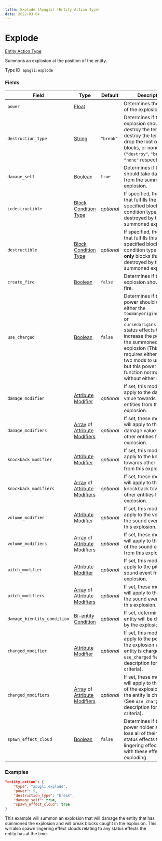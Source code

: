 ```yaml
---
title: Explode (Apugli) (Entity Action Type)
date: 2022-03-04
---
```


# Explode

[Entity Action Type](../entity_action_types.md)

Summons an explosion at the position of the entity.

Type ID: `apugli:explode`


### Fields

Field | Type | Default | Description
------|------|---------|-------------
`power` | [Float](https://origins.readthedocs.io/en/latest/types/data_types/float/) | | Determines the power of the explosion.
`destruction_type` | [String](https://origins.readthedocs.io/en/latest/types/data_types/string/) | `"break"` | Determines if the explosion should destroy the terrain, destroy the terrain and drop the loot of the blocks, or none (`"destroy"`, `"break"` or `"none"` respectively).
`damage_self` | [Boolean](https://origins.readthedocs.io/en/latest/types/data_types/data_types/boolean/) | `true` | Determines if the player should take damage from the summoned explosion.
`indestructible` | [Block Condition Type](https://origins.readthedocs.io/en/latest/types/block_condition_types/) | _optional_ | If specified, the blocks that fulfills the specified block condition type is not destroyed by the summoned explosion.
`destructible` | [Block Condition Type](https://origins.readthedocs.io/en/latest/types/block_condition_types/) | _optional_ | If specified, the blocks that fulfills this specified block condition type are the **only** blocks that are destroyed by the summoned explosion.
`create_fire` | [Boolean](https://origins.readthedocs.io/en/latest/types/data_types/data_types/boolean/) | `false` | Determines if the explosion should create fire.
`use_charged` | [Boolean](https://origins.readthedocs.io/en/latest/types/data_types/data_types/boolean/) | `false` | Determines if the power should use either the `toomanyorigins:charged` or `cursedorigins:charged` status effects to increase the poewr of the summoned explosion (This requires either of the two mods to use this but this power will function normally without either mod).
`damage_modifier` | [Attribute Modifier](https://origins.readthedocs.io/en/latest/types/data_types/attribute_modifier/) | *optional* | If set, this modifier will apply to the damage value towards other entities from this explosion.
`damage_modifiers` | [Array](https://origins.readthedocs.io/en/latest/types/data_types/array/) of [Attribute Modifiers](https://origins.readthedocs.io/en/latest/types/data_types/attribute_modifier/) | *optional* | If set, these modifiers will apply to the damage value towards other entities from this explosion.
`knockback_modifier` | [Attribute Modifier](https://origins.readthedocs.io/en/latest/types/data_types/attribute_modifier/) | *optional* | If set, this modifier will apply to the knockback towards other entities from this explosion.
`knockback_modifiers` | [Array](https://origins.readthedocs.io/en/latest/types/data_types/array/) of [Attribute Modifiers](https://origins.readthedocs.io/en/latest/types/data_types/attribute_modifier/) | *optional* | If set, these modifiers will apply to the knockback towards other entities from this explosion.
`volume_modifier` | [Attribute Modifier](https://origins.readthedocs.io/en/latest/types/data_types/attribute_modifier/) | *optional* | If set, this modifier will apply to the volume of the sound event from this explosion.
`volume_modifiers` | [Array](https://origins.readthedocs.io/en/latest/types/data_types/array/) of [Attribute Modifiers](https://origins.readthedocs.io/en/latest/types/data_types/attribute_modifier/) | *optional* | If set, these modifiers will apply to the volume of the sound event from this explosion.
`pitch_modifier` | [Attribute Modifier](https://origins.readthedocs.io/en/latest/types/data_types/attribute_modifier/) | *optional* | If set, this modifier will apply to the pitch of the sound event from this explosion.
`pitch_modifiers` | [Array](https://origins.readthedocs.io/en/latest/types/data_types/array/) of [Attribute Modifiers](https://origins.readthedocs.io/en/latest/types/data_types/attribute_modifier/) | *optional* | If set, these modifiers will apply to the pitch of the sound event from this explosion.
`damage_bientity_condition` | [Bi-entity Condition](https://origins.readthedocs.io/en/latest/types/bientity_condition_types/) | *optional* | If set, determines if an entity will be damaged by the explosion.
`charged_modifier` | [Attribute Modifier](https://origins.readthedocs.io/en/latest/types/data_types/attribute_modifier/) | *optional* | If set, this modifier will apply to the power of the explosion when the entity is charged (See `use_charged` field description for charged criteria).
`charged_modifiers` | [Array](https://origins.readthedocs.io/en/latest/types/data_types/array/) of [Attribute Modifiers](https://origins.readthedocs.io/en/latest/types/data_types/attribute_modifier/) | *optional* | If set, these modifiers will apply to the power of the explosion when the entity is charged (See `use_charged` field description for charged criteria).
`spawn_effect_cloud` | [Boolean](https://origins.readthedocs.io/en/latest/types/data_types/data_types/boolean/) | `false` | Determines if the power holder should lose all of their current status effects to create lingering effect clouds with these effects upon exploding.

### Examples
```json
"entity_action": {
    "type": "apugli:explode",
    "power": 5,
    "destruction_type": "break",
    "damage_self": true,
    "spawn_effect_cloud": true
}
```

This example will summon an explosion that will damage the entity that has summoned the explosion and will break blocks caught in the explosion. This will also spawn lingering effect clouds relating to any status effects the entity has at the time.
